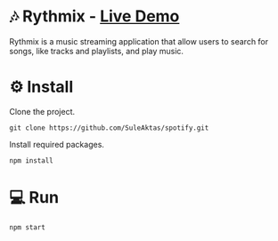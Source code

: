 # 🎶 Rythmix - [Live Demo](https://rythmix-rho.vercel.app/)

Rythmix is a music streaming application that allow users to search for songs, like tracks and playlists, and
play music.

# ⚙️ Install

Clone the project.

```
git clone https://github.com/SuleAktas/spotify.git
```

Install required packages.

```
npm install
```

# 💻 Run

```
npm start
```
